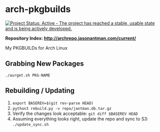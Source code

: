 # arch-pkgbuilds

[![Project Status: Active - The project has reached a stable, usable state and is being actively developed.](http://www.repostatus.org/badges/0.1.0/active.svg)](http://www.repostatus.org/#active)

**Repository Index: http://archrepo.jasonantman.com/current/**

My PKGBUILDs for Arch Linux

## Grabbing New Packages

``./aurget.sh PKG-NAME``

## Rebuilding / Updating

1. ``export BASEREV=$(git rev-parse HEAD)``
2. ``python3 rebuild.py -v repo/jantman.db.tar.gz``
3. Verify the changes look acceptable: ``git diff $BASEREV HEAD``
4. Assuming everything looks right, update the repo and sync to S3: ``./update_sync.sh``
